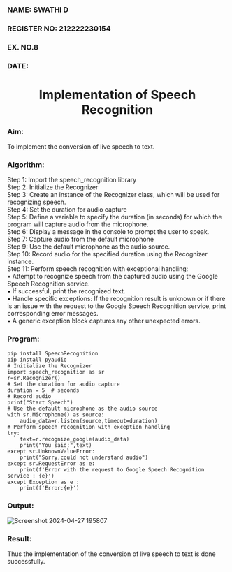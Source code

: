  <H3>NAME: SWATHI D
<H3>REGISTER NO: 212222230154
<H3>EX. NO.8</H3>
<H3>DATE:</H3>
<H1 ALIGN =CENTER>Implementation of Speech Recognition</H1>
<H3>Aim:</H3> 
 To implement the conversion of live speech to text.<BR>
<h3>Algorithm:</h3>
Step 1: Import the speech_recognition library<Br>
Step 2: Initialize the Recognizer<Br>
Step 3: Create an instance of the Recognizer class, which will be used for recognizing speech.<Br>
Step 4: Set the duration for audio capture<Br>
Step 5: Define a variable to specify the duration (in seconds) for which the program will capture audio from the microphone.<Br>
Step 6: Display a message in the console to prompt the user to speak.<Br>
Step 7: Capture audio from the default microphone<Br>
Step 9: Use the default microphone as the audio source.<Br>
Step 10: Record audio for the specified duration using the Recognizer instance.<Br>
Step 11: Perform speech recognition with exceptional handling:<Br>
•	Attempt to recognize speech from the captured audio using the Google Speech Recognition service.<Br>
•	If successful, print the recognized text.<Br>
•	Handle specific exceptions: If the recognition result is unknown or if there is an issue with the request to the Google Speech Recognition service, print corresponding error messages.<Br>
•	A generic exception block captures any other unexpected errors.<Br>
<H3>Program:</H3>

```
pip install SpeechRecognition
pip install pyaudio
# Initialize the Recognizer
import speech_recognition as sr
r=sr.Recognizer()
# Set the duration for audio capture
duration = 5  # seconds
# Record audio
print("Start Speech")
# Use the default microphone as the audio source
with sr.Microphone() as source:
    audio_data=r.listen(source,timeout=duration)
# Perform speech recognition with exception handling
try:
    text=r.recognize_google(audio_data)
    print("You said:",text)
except sr.UnknownValueError:
    print("Sorry,could not understand audio")
except sr.RequestError as e:
    print(f'Error with the request to Google Speech Recognition service : {e}')
except Exception as e :
    print(f'Error:{e}')
```

<H3> Output:</H3>

![Screenshot 2024-04-27 195807](https://github.com/sujithrabkn/Ex-8--AAI/assets/119477857/faf014ec-2593-4938-8c9c-7736426e5c20)

<H3> Result:</H3>
Thus the implementation of the conversion of live speech to text is done successfully.

